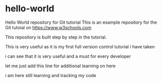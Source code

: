 # hello-world
Hello World repository for Git tutorial
This is an example repository for the Git tutoial on https://www.w3schools.com

This repository is built step by step in the tutorial.

This is very useful as it is my first full version control tutorial i have taken

i can see that it is very useful and a must for every developer

let me just add this line for additional learning on here

i am here still learning and tracking my code

